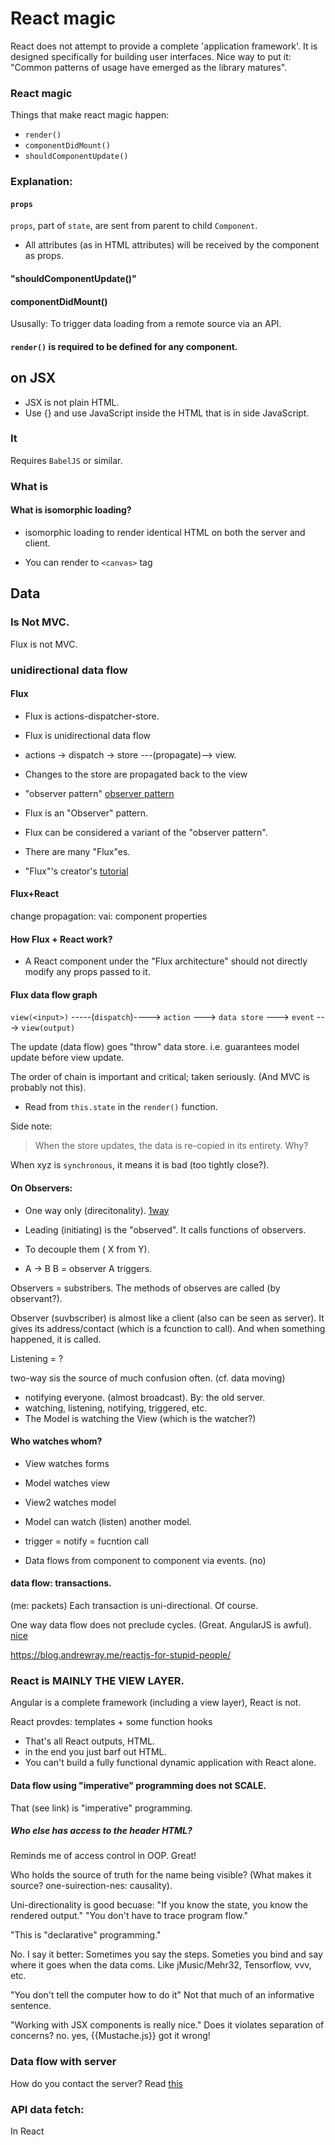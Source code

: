 # React magic

React does not attempt to provide a complete 'application framework'.
It is designed specifically for building user interfaces.
 Nice way to put it: "Common patterns of usage have emerged as the library matures".

### React magic
Things that make react magic happen:
* `render()`
* `componentDidMount()`
* `shouldComponentUpdate()`

### Explanation:
#### `props`
`props`, part of `state`, are sent from parent to child `Component`.
* All attributes (as in HTML attributes) will be received by the component as props.

#### "shouldComponentUpdate()"
#### componentDidMount()
Ususally: To trigger data loading from a remote source via an API.
#### `render()` is required to be defined for any component.

## on JSX
* JSX is not plain HTML.
* Use {} and use JavaScript inside the HTML that is in side JavaScript.

### It
Requires `BabelJS` or similar.

### What is
#### What is isomorphic loading?
* isomorphic loading to render identical HTML on both the server and client.

* You can render to `<canvas>` tag


## Data
### Is Not MVC.
Flux is not MVC.
### unidirectional data flow
#### Flux
* Flux is actions-dispatcher-store.
* Flux is  unidirectional data flow
* actions -> dispatch -> store ---(propagate)--> view.
* Changes to the store are propagated back to the view
* "observer pattern"  [observer pattern](http://nicholasjohnson.com/react/course/exercises/flux/)
* Flux is an "Observer" pattern.
* Flux can be considered a variant of the "observer pattern".


* There are many "Flux"es.
* "Flux"'s creator's [tutorial](https://egghead.io/courses/getting-started-with-redux)

#### Flux+React
change propagation: vai: component properties

#### How Flux + React work?
* A React component under the "Flux architecture" should not directly modify any props passed to it.

#### Flux data flow graph
`view(<input>)` -----(`dispatch`)----> `action` ---> `data store` ---> `event` ---> `view(output)`

The update (data flow) goes "throw" data store. i.e. guarantees model update before view update.

The order of chain is important and critical; taken seriously. (And MVC is probably not this).

* Read from `this.state` in the `render()` function.

Side note:
> When the store updates, the data is re-copied in its entirety.
Why?

When xyz is `synchronous`, it means it is bad (too tightly close?).

#### On Observers:
* One way only (direcitonality). [1way](http://nicholasjohnson.com/react/course/exercises/flux/)
* Leading (initiating) is the "observed". It calls functions of observers.
* To decouple them ( X from Y).



* A -> B
B = observer
A triggers.


Observers = substribers.
The methods of observes are called (by observant?).

Observer (suvbscriber) is almost like a client (also can be seen as server). It gives its address/contact (which is a fcunction to call). And when something happened, it is called.

Listening = ?

two-way sis the source of much confusion often. (cf. data moving)

* notifying everyone. (almost broadcast). By: the old server.
* watching, listening, notifying, triggered, etc.
* The Model is watching the View (which is the watcher?)

#### Who watches whom?
* View watches forms
* Model watches view
* View2 watches model
* Model can watch (listen) another model.

* trigger = notify = fucntion call

* Data flows from component to component via events. (no)

#### data flow: transactions.
(me: packets)
Each transaction is uni-directional. Of course.

One way data flow does not preclude cycles. (Great. AngularJS is awful).
[nice](http://nicholasjohnson.com/react/course/exercises/flux/)

https://blog.andrewray.me/reactjs-for-stupid-people/



### React is MAINLY THE VIEW LAYER.
Angular is a complete framework (including a view layer), React is not.

React provdes: templates + some function hooks 

* That's all React outputs, HTML.
* in the end you just barf out HTML.
* You can't build a fully functional dynamic application with React alone.

#### Data flow using "imperative" programming does not SCALE.
That (see link) is "imperative" programming.
##### **Who else has access to the header HTML?**
Reminds me of access control in OOP. Great!

Who holds the source of truth for the name being visible?
(What makes it source? one-suirection-nes: causality).

Uni-directionality is good becuase:
"If you know the state, you know the rendered output."
"You don't have to trace program flow."

"This is "declarative" programming."

No. I say it better: Sometimes you say the steps.
Someties you bind and say where it goes when the data coms. Like jMusic/Mehr32, Tensorflow, vvv, etc.

"You don't tell the computer how to do it"
Not that much of an informative sentence.

"Working with JSX components is really nice."
Does it violates separation of concerns? no.
yes, {{Mustache.js}} got it wrong!



### Data flow with server
How do you contact the server? Read [this](https://blog.andrewray.me/reactjs-for-stupid-people/)


### API data fetch:
In React
